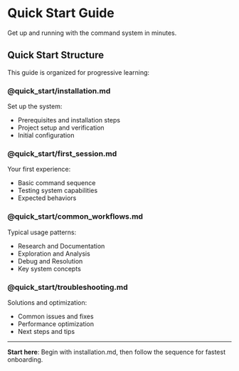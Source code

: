 # Quick Start Guide

Get up and running with the command system in minutes.

## Quick Start Structure

This guide is organized for progressive learning:

### **@quick_start/installation.md**
Set up the system:
- Prerequisites and installation steps
- Project setup and verification
- Initial configuration

### **@quick_start/first_session.md**
Your first experience:
- Basic command sequence
- Testing system capabilities
- Expected behaviors

### **@quick_start/common_workflows.md**
Typical usage patterns:
- Research and Documentation
- Exploration and Analysis
- Debug and Resolution
- Key system concepts

### **@quick_start/troubleshooting.md**
Solutions and optimization:
- Common issues and fixes
- Performance optimization
- Next steps and tips

---

**Start here**: Begin with installation.md, then follow the sequence for fastest onboarding.